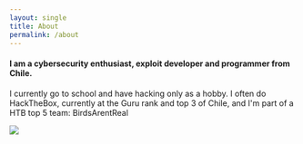 ```yaml
---
layout: single
title: About
permalink: /about
---
```


#### I am a cybersecurity enthusiast, exploit developer and programmer from Chile.
I currently go to school and have hacking only as a hobby.
I often do HackTheBox, currently at the Guru rank and top 3 of Chile, and I'm part of a HTB top 5 team: BirdsArentReal

![](https://c4ebt.github.io/assets/images/htbbadge.png)
